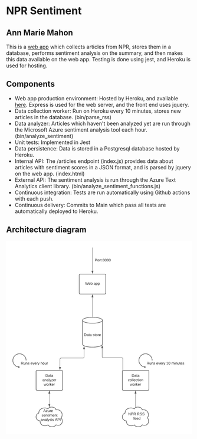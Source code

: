 # NPR Sentiment

## Ann Marie Mahon

This is a [web app](https://npr-sentiment.herokuapp.com/) which collects articles from NPR, stores them in a database, performs sentiment analysis on the summary, and then makes this data available on the web app.  Testing is done using jest, and Heroku is used for hosting.

## Components

- Web app production environment: Hosted by Heroku, and available [here](https://npr-sentiment.herokuapp.com/).  Express is used for the web server, and the front end uses jquery.
- Data collection worker: Run on Heroku every 10 minutes, stores new articles in the database. (bin/parse_rss)
- Data analyzer: Articles which haven't been analyzed yet are run through the Microsoft Azure sentiment analysis tool each hour. (bin/analyze_sentiment)
- Unit tests: Implemented in Jest
- Data persistence: Data is stored in a Postgresql database hosted by Heroku.
- Internal API: The /articles endpoint (index.js) provides data about articles with sentiment scores in a JSON format, and is parsed by jquery on the web app. (index.html)
- External API: The sentiment analysis is run through the Azure Text Analytics client library. (bin/analyze_sentiment_functions.js)
- Continuous integration: Tests are run automatically using Github actions with each push.
- Continuous delivery: Commits to Main which pass all tests are automatically deployed to Heroku.

## Architecture diagram

![Architecture diagram](./Architecture.png)
